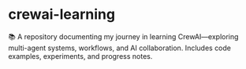# crewai-learning
📚 A repository documenting my journey in learning CrewAI—exploring multi-agent systems, workflows, and AI collaboration. Includes code examples, experiments, and progress notes.
